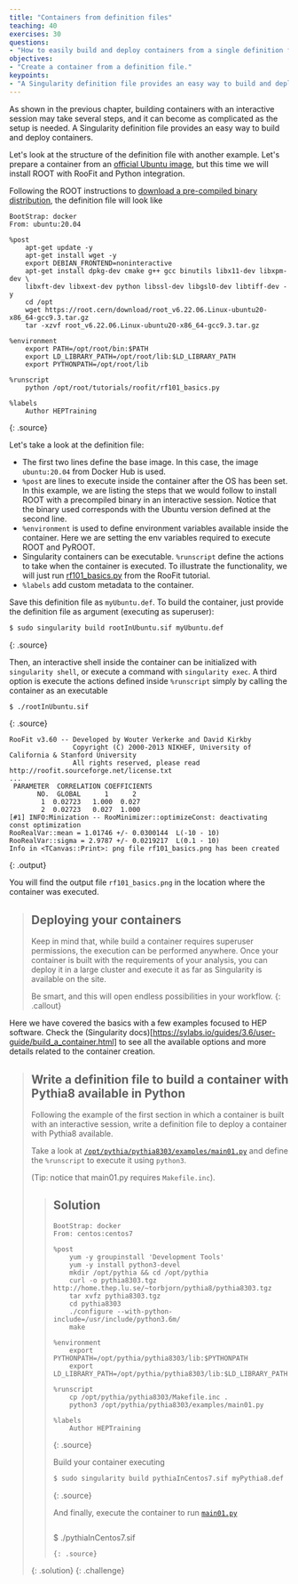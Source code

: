 ```yaml
---
title: "Containers from definition files"
teaching: 40
exercises: 30
questions:
- "How to easily build and deploy containers from a single definition file?"
objectives:
- "Create a container from a definition file."
keypoints:
- "A Singularity definition file provides an easy way to build and deploy containers."
---
```


As shown in the previous chapter, building containers with an interactive session may take several steps, and it can
become as complicated as the setup is needed.
A Singularity definition file provides an easy way to build and deploy containers.

Let's look at the structure of the definition file with another example. Let's prepare a container from an [official
Ubuntu image](https://hub.docker.com/_/ubuntu), but this time we will install ROOT with RooFit and Python integration.


Following the ROOT instructions to
[download a pre-compiled binary distribution](https://root.cern/install/#download-a-pre-compiled-binary-distribution),
the definition file will look like

~~~
BootStrap: docker
From: ubuntu:20.04

%post
    apt-get update -y
    apt-get install wget -y
    export DEBIAN_FRONTEND=noninteractive
    apt-get install dpkg-dev cmake g++ gcc binutils libx11-dev libxpm-dev \
    libxft-dev libxext-dev python libssl-dev libgsl0-dev libtiff-dev -y
    cd /opt
    wget https://root.cern/download/root_v6.22.06.Linux-ubuntu20-x86_64-gcc9.3.tar.gz
    tar -xzvf root_v6.22.06.Linux-ubuntu20-x86_64-gcc9.3.tar.gz

%environment
    export PATH=/opt/root/bin:$PATH
    export LD_LIBRARY_PATH=/opt/root/lib:$LD_LIBRARY_PATH
    export PYTHONPATH=/opt/root/lib

%runscript
    python /opt/root/tutorials/roofit/rf101_basics.py

%labels
    Author HEPTraining
~~~
{: .source}

Let's take a look at the definition file:
* The first two lines define the base image. In this case, the image `ubuntu:20.04` from Docker Hub is used.
* `%post` are lines to execute inside the container after the OS has been set. In this example, we are listing the
steps that we would follow to install ROOT with a precompiled binary in an interactive session.
Notice that the binary used corresponds with the Ubuntu version defined at the second line.
* `%environment` is used to define environment variables available inside the container. Here we are setting the env
variables required to execute ROOT and PyROOT.
* Singularity containers can be executable. `%runscript` define the actions to take when the container is executed.
To illustrate the functionality, we will just run [rf101_basics.py](https://root.cern/doc/master/rf101__basics_8py.html)
from the RooFit tutorial.
* `%labels` add custom metadata to the container.

Save this definition file as `myUbuntu.def`. To build the container, just provide the definition file as argument
(executing as superuser):
~~~bash
$ sudo singularity build rootInUbuntu.sif myUbuntu.def
~~~
{: .source}

Then, an interactive shell inside the container can be initialized with `singularity shell`, or
execute a command with `singularity exec`. A third option is execute the actions defined inside `%runscript`
simply by calling the container as an executable

~~~bash
$ ./rootInUbuntu.sif
~~~
{: .source}

~~~
RooFit v3.60 -- Developed by Wouter Verkerke and David Kirkby
                Copyright (C) 2000-2013 NIKHEF, University of California & Stanford University
                All rights reserved, please read http://roofit.sourceforge.net/license.txt
...
 PARAMETER  CORRELATION COEFFICIENTS
       NO.  GLOBAL      1      2
        1  0.02723   1.000  0.027
        2  0.02723   0.027  1.000
[#1] INFO:Minization -- RooMinimizer::optimizeConst: deactivating const optimization
RooRealVar::mean = 1.01746 +/- 0.0300144  L(-10 - 10)
RooRealVar::sigma = 2.9787 +/- 0.0219217  L(0.1 - 10)
Info in <TCanvas::Print>: png file rf101_basics.png has been created
~~~
{: .output}

You will find the output file `rf101_basics.png` in the location where the container was executed.

> ## Deploying your containers
> Keep in mind that, while build a container requires superuser permissions, the execution can be performed anywhere.
> Once your container is built with the requirements of your analysis, you can deploy it in a large cluster and execute it
> as far as Singularity is available on the site.
>
> Be smart, and this will open endless possibilities in your workflow.
{: .callout}

Here we have covered the basics with a few examples focused to HEP software.
Check the (Singularity docs)[https://sylabs.io/guides/3.6/user-guide/build_a_container.html] to see all the available
options and more details related to the container creation.

> ## Write a definition file to build a container with Pythia8 available in Python
>
> Following the example of the first section in which a container is built with an interactive session,
> write a definition file to deploy a container with Pythia8 available.
>
> Take a look at
> [`/opt/pythia/pythia8303/examples/main01.py`](https://github.com/alisw/pythia8/blob/master/examples/main01.py)
> and define the `%runscript` to execute it using `python3`.
>
> (Tip: notice that main01.py requires `Makefile.inc`).
>
> > ## Solution
> > ~~~
> > BootStrap: docker
> > From: centos:centos7
> >
> > %post
> >     yum -y groupinstall 'Development Tools'
> >     yum -y install python3-devel
> >     mkdir /opt/pythia && cd /opt/pythia
> >     curl -o pythia8303.tgz http://home.thep.lu.se/~torbjorn/pythia8/pythia8303.tgz
> >     tar xvfz pythia8303.tgz
> >     cd pythia8303
> >     ./configure --with-python-include=/usr/include/python3.6m/
> >     make
> >
> > %environment
> >     export PYTHONPATH=/opt/pythia/pythia8303/lib:$PYTHONPATH
> >     export LD_LIBRARY_PATH=/opt/pythia/pythia8303/lib:$LD_LIBRARY_PATH
> >
> > %runscript
> >     cp /opt/pythia/pythia8303/Makefile.inc .
> >     python3 /opt/pythia/pythia8303/examples/main01.py
> >
> > %labels
> >     Author HEPTraining
> > ~~~
> > {: .source}
> >
> > Build your container executing
> >
> > ~~~bash
> > $ sudo singularity build pythiaInCentos7.sif myPythia8.def
> > ~~~
> > {: .source}
> >
> > And finally, execute the container to run [`main01.py`](https://github.com/alisw/pythia8/blob/master/examples/main01.py)
> >
>> > ~~~bash
> > $ ./pythiaInCentos7.sif
> > ~~~
> > {: .source}
> {: .solution}
{: .challenge}
